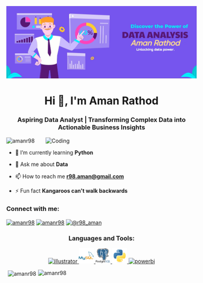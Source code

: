 ![MasterHead](https://raw.githubusercontent.com/amanr98/amanr98/refs/heads/main/Banner.jpg)
<h1 align="center">Hi 👋, I'm Aman Rathod</h1>
<h3 align="center">Aspiring Data Analyst | Transforming Complex Data into Actionable Business Insights</h3>
<img align="right" alt="Coding" width="400" src="https://img.freepik.com/premium-photo/illustration-young-man-looking-reports-guy-thinking-about-statistics_839035-560177.jpg">

<p align="left"> <img src="https://komarev.com/ghpvc/?username=amanr98&label=Profile%20views&color=0e75b6&style=flat" alt="amanr98" /> </p>

- 🌱 I’m currently learning **Python**

- 💬 Ask me about **Data**

- 📫 How to reach me **r98.aman@gmail.com**

- ⚡ Fun fact **Kangaroos can't walk backwards**

<h3 align="left">Connect with me:</h3>
<p align="left">
<a href="https://linkedin.com/in/amanr98" target="blank"><img align="center" src="https://raw.githubusercontent.com/rahuldkjain/github-profile-readme-generator/master/src/images/icons/Social/linked-in-alt.svg" alt="amanr98" height="30" width="40" /></a>
<a href="https://kaggle.com/amanr98" target="blank"><img align="center" src="https://raw.githubusercontent.com/rahuldkjain/github-profile-readme-generator/master/src/images/icons/Social/kaggle.svg" alt="amanr98" height="30" width="40" /></a>
<a href="https://www.hackerrank.com/@r98_aman" target="blank"><img align="center" src="https://raw.githubusercontent.com/rahuldkjain/github-profile-readme-generator/master/src/images/icons/Social/hackerrank.svg" alt="@r98_aman" height="30" width="40" /></a>
</p>
<h3 align="center">Languages and Tools:</h3>
<p align="center"> 
  <a href="https://www.adobe.com/in/products/illustrator.html" target="_blank" rel="noreferrer">  <img src="https://www.vectorlogo.zone/logos/adobe_illustrator/adobe_illustrator-icon.svg" alt="illustrator" width="40" height="40"/> </a> 
  <a href="https://www.mysql.com/" target="_blank" rel="noreferrer"> <img src="https://raw.githubusercontent.com/devicons/devicon/master/icons/mysql/mysql-original-wordmark.svg" alt="mysql" width="40" height="40"/> </a> 
  <a href="https://www.postgresql.org" target="_blank" rel="noreferrer"> <img src="https://raw.githubusercontent.com/devicons/devicon/master/icons/postgresql/postgresql-original-wordmark.svg" alt="postgresql" width="40" height="40"/> </a>
  <a href="https://www.python.org" target="_blank" rel="noreferrer"> <img src="https://raw.githubusercontent.com/devicons/devicon/master/icons/python/python-original.svg" alt="python" width="40" height="40"/> </a> 
  <a href="https://learn.microsoft.com/en-us/power-bi/" target="_blank" rel="noreferrer"> <img src="https://www.spkaa.com/wp-content/uploads/2024/09/power-bi-logo.png" alt="powerbi" width="60" height="40"/> </a> 
</p>

<p>&nbsp;<img align="center" src="https://github-readme-stats.vercel.app/api?username=amanr98&show_icons=true&locale=en" alt="amanr98" width=401/><img align="right" src="https://github-readme-streak-stats.herokuapp.com/?user=amanr98&" alt="amanr98" width=420 /></p>
